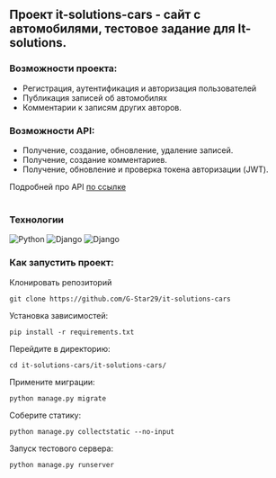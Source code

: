 ## Проект it-solutions-cars - сайт с автомобилями, тестовое задание для It-solutions.

### Возможности проекта:
- Регистрация, аутентификация и авторизация пользователей
- Публикация записей об автомобилях
- Комментарии к записям других авторов.

### Возможности API:
- Получение, создание, обновление, удаление записей.
- Получение, создание комментариев.
- Получение, обновление и проверка токена авторизации (JWT).

Подробней про API [по ссылке](http://localhost/api/schema/redoc)<br>
<br>

### Технологии
![Python](https://img.shields.io/badge/Python-3.10-%23254F72?style=flat-square&logo=python&logoColor=yellow&labelColor=254f72)
![Django](https://img.shields.io/badge/Django-5.1.3-0C4B33?style=flat-square&logo=django&logoColor=white&labelColor=0C4B33)
![Django](https://img.shields.io/badge/Django%20REST-3.15.2-802D2D?style=flat-square&logo=django&logoColor=white&labelColor=802D2D)


### Как запустить проект:

Клонировать репозиторий

```
git clone https://github.com/G-Star29/it-solutions-cars
```
Установка зависимостей:

```
pip install -r requirements.txt
```

Перейдите в директорию:
```
cd it-solutions-cars/it-solutions-cars/
```

Примените миграции:

```
python manage.py migrate
```

Соберите статику:

```
python manage.py collectstatic --no-input
```


Запуск тестового сервера:

```
python manage.py runserver
```
